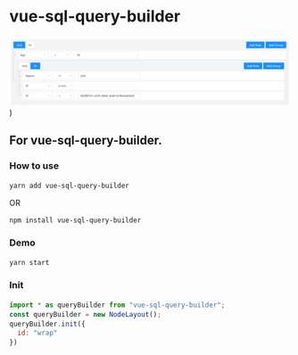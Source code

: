 # vue-sql-query-builder

![image](assets/img/thumbnail.png))

## For vue-sql-query-builder.

### How to use

```bash
yarn add vue-sql-query-builder
```
OR
```bash
npm install vue-sql-query-builder
```

### Demo
```bash
yarn start
```

### Init
```js
import * as queryBuilder from "vue-sql-query-builder";
const queryBuilder = new NodeLayout();
queryBuilder.init({
  id: "wrap"
})
```